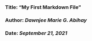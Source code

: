 ### **Title: “My First Markdown File”**
### **Author:** *Dawnjee Marie G. Abihay*
### **Date:** *September 21, 2021*
